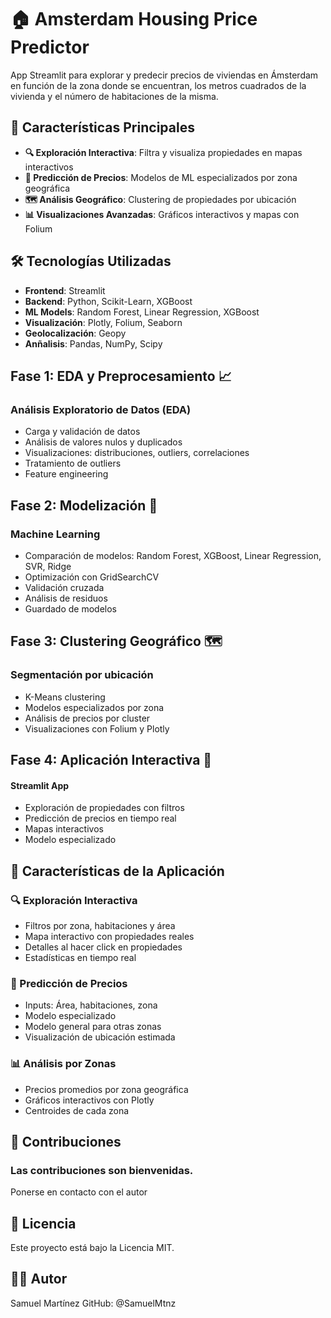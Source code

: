 # 🏠 Amsterdam Housing Price Predictor
App Streamlit para explorar y predecir precios de viviendas en Ámsterdam en función de la zona donde se encuentran, los metros cuadrados de la vivienda y el número de habitaciones de la misma.

## 🚀 Características Principales

- **🔍 Exploración Interactiva**: Filtra y visualiza propiedades en mapas interactivos
- **🔮 Predicción de Precios**: Modelos de ML especializados por zona geográfica
- **🗺️ Análisis Geográfico**: Clustering de propiedades por ubicación
- **📊 Visualizaciones Avanzadas**: Gráficos interactivos y mapas con Folium

## 🛠️ Tecnologías Utilizadas

- **Frontend**: Streamlit
- **Backend**: Python, Scikit-Learn, XGBoost
- **ML Models**: Random Forest, Linear Regression, XGBoost
- **Visualización**: Plotly, Folium, Seaborn
- **Geolocalización**: Geopy
- **Anñalisis**: Pandas, NumPy, Scipy


## **Fase 1: EDA y Preprocesamiento** 📈

### Análisis Exploratorio de Datos (EDA)
- Carga y validación de datos
- Análisis de valores nulos y duplicados
- Visualizaciones: distribuciones, outliers, correlaciones
- Tratamiento de outliers
- Feature engineering

## **Fase 2: Modelización** 🤖

### Machine Learning
- Comparación de modelos: Random Forest, XGBoost, Linear Regression, SVR, Ridge
- Optimización con GridSearchCV
- Validación cruzada 
- Análisis de residuos
- Guardado de modelos

## **Fase 3: Clustering Geográfico** 🗺️

### Segmentación por ubicación
- K-Means clustering 
- Modelos especializados por zona
- Análisis de precios por cluster
- Visualizaciones con Folium y Plotly

## **Fase 4: Aplicación Interactiva** 🎯

#### Streamlit App
- Exploración de propiedades con filtros
- Predicción de precios en tiempo real
- Mapas interactivos
- Modelo especializado


## **🎯 Características de la Aplicación**

### **🔍 Exploración Interactiva**
- Filtros por zona, habitaciones y área
- Mapa interactivo con propiedades reales
- Detalles al hacer click en propiedades
- Estadísticas en tiempo real

### **🔮 Predicción de Precios**
- Inputs: Área, habitaciones, zona
- Modelo especializado
- Modelo general para otras zonas
- Visualización de ubicación estimada

### **📊 Análisis por Zonas**
- Precios promedios por zona geográfica
- Gráficos interactivos con Plotly
- Centroides de cada zona

## **🤝 Contribuciones**
### Las contribuciones son bienvenidas.
Ponerse en contacto con el autor

## **📄 Licencia**
Este proyecto está bajo la Licencia MIT.

## **👨‍🎓 Autor**
Samuel Martínez
GitHub: @SamuelMtnz